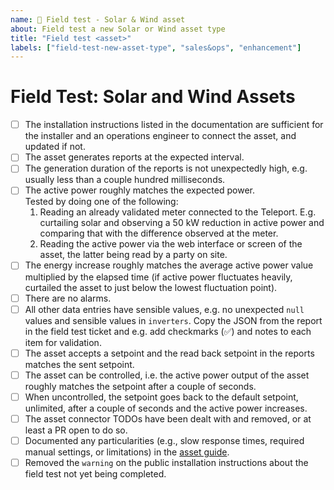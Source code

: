 ```yaml
---
name: 📏 Field test - Solar & Wind asset
about: Field test a new Solar or Wind asset type
title: "Field test <asset>"
labels: ["field-test-new-asset-type", "sales&ops", "enhancement"]
---
```


# Field Test: Solar and Wind Assets

- [ ] The installation instructions listed in the documentation are sufficient for the installer and an operations engineer to connect the asset, and updated if not.
- [ ] The asset generates reports at the expected interval.
- [ ] The generation duration of the reports is not unexpectedly high, e.g. usually less than a couple hundred milliseconds.
- [ ] The active power roughly matches the expected power.  
  Tested by doing one of the following:
  1. Reading an already validated meter connected to the Teleport. E.g. curtailing solar and observing a 50 kW reduction in active power and comparing that with the difference observed at the meter.
  2. Reading the active power via the web interface or screen of the asset, the latter being read by a party on site.
- [ ] The energy increase roughly matches the average active power value multiplied by the elapsed time (if active power fluctuates heavily, curtailed the asset to just below the lowest fluctuation point).
- [ ] There are no alarms.
- [ ] All other data entries have sensible values, e.g. no unexpected `null` values and sensible values in `inverters`. Copy the JSON from the report in the field test ticket and e.g. add checkmarks (✅) and notes to each item for validation.
- [ ] The asset accepts a setpoint and the read back setpoint in the reports matches the sent setpoint.
- [ ] The asset can be controlled, i.e. the active power output of the asset roughly matches the setpoint after a couple of seconds.
- [ ] When uncontrolled, the setpoint goes back to the default setpoint, unlimited, after a couple of seconds and the active power increases.
- [ ] The asset connector TODOs have been dealt with and removed, or at least a PR open to do so.
- [ ] Documented any particularities (e.g., slow response times, required manual settings, or limitations) in the [asset guide](https://github.com/withthegrid/teleport/tree/main/guides/asset).
- [ ] Removed the `warning` on the public installation instructions about the field test not yet being completed.
